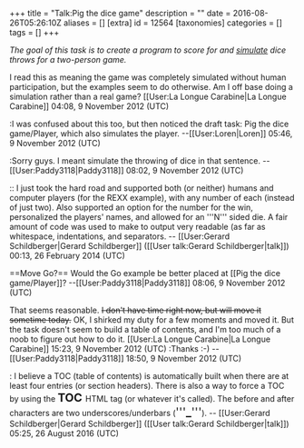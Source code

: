 +++
title = "Talk:Pig the dice game"
description = ""
date = 2016-08-26T05:26:10Z
aliases = []
[extra]
id = 12564
[taxonomies]
categories = []
tags = []
+++

<i>The goal of this task is to create a program to score for and <u>simulate</u> dice throws for a two-person game.</i>

I read this as meaning the game was completely simulated without human participation, but the examples seem
to do otherwise. Am I off base doing a simulation rather than a real game? [[User:La Longue Carabine|La Longue Carabine]] 04:08, 9 November 2012 (UTC)

:I was confused about this too, but then noticed the draft task: Pig the dice game/Player, which also simulates the player.  --[[User:Loren|Loren]] 05:46, 9 November 2012 (UTC)

:Sorry guys. I meant simulate the throwing of dice in that sentence. --[[User:Paddy3118|Paddy3118]] 08:02, 9 November 2012 (UTC)

:: I just took the hard road and supported both (or neither) humans and computer players (for the REXX example), with any number of each (instead of just two).   Also supported an option for the number for the win, personalized the players' names, and allowed for an '''N''' sided die.   A fair amount of code was used to make to output very readable (as far as whitespace, indentations, and separators. -- [[User:Gerard Schildberger|Gerard Schildberger]] ([[User talk:Gerard Schildberger|talk]]) 00:13, 26 February 2014 (UTC)

==Move Go?==
Would the Go example be better placed at [[Pig the dice game/Player]]? --[[User:Paddy3118|Paddy3118]] 08:06, 9 November 2012 (UTC)

That seems reasonable. <strike>I don't have time right now, but will move it sometime today.</strike> OK, I shirked my duty for a few moments and moved it. But the task doesn't seem to build a table of contents, and I'm too much of a noob to figure out how to do it. [[User:La Longue Carabine|La Longue Carabine]] 15:23, 9 November 2012 (UTC)
:Thanks :-)
--[[User:Paddy3118|Paddy3118]] 18:50, 9 November 2012 (UTC)

: I believe a   TOC   (table of contents)   is automatically built when there are at least four entries (or section headers).   There is also a way to force a   TOC   by using the   <big><big> <nowiki> __TOC__ </nowiki> </big></big>   HTML tag (or whatever it's called).   The before and after characters are two underscores/underbars   (<big><big>'''<b>_</b>'''</big></big>).   -- [[User:Gerard Schildberger|Gerard Schildberger]] ([[User talk:Gerard Schildberger|talk]]) 05:25, 26 August 2016 (UTC)
